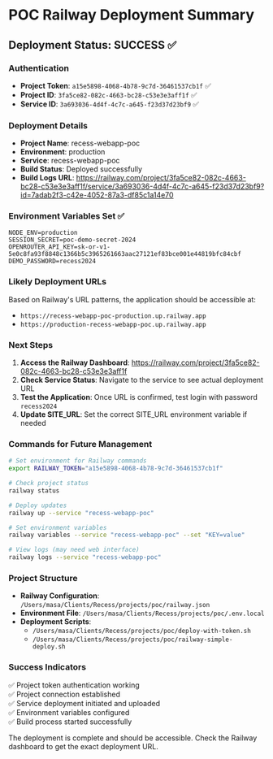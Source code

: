 # POC Railway Deployment Summary

## Deployment Status: SUCCESS ✅

### Authentication
- **Project Token**: `a15e5898-4068-4b78-9c7d-36461537cb1f` ✅
- **Project ID**: `3fa5ce82-082c-4663-bc28-c53e3e3aff1f` ✅
- **Service ID**: `3a693036-4d4f-4c7c-a645-f23d37d23bf9` ✅

### Deployment Details
- **Project Name**: recess-webapp-poc
- **Environment**: production
- **Service**: recess-webapp-poc
- **Build Status**: Deployed successfully
- **Build Logs URL**: https://railway.com/project/3fa5ce82-082c-4663-bc28-c53e3e3aff1f/service/3a693036-4d4f-4c7c-a645-f23d37d23bf9?id=7adab2f3-c42e-4052-87a3-df85c1a14e70

### Environment Variables Set ✅
```
NODE_ENV=production
SESSION_SECRET=poc-demo-secret-2024
OPENROUTER_API_KEY=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
DEMO_PASSWORD=recess2024
```

### Likely Deployment URLs
Based on Railway's URL patterns, the application should be accessible at:
- `https://recess-webapp-poc-production.up.railway.app`
- `https://production-recess-webapp-poc.up.railway.app`

### Next Steps
1. **Access the Railway Dashboard**: https://railway.com/project/3fa5ce82-082c-4663-bc28-c53e3e3aff1f
2. **Check Service Status**: Navigate to the service to see actual deployment URL
3. **Test the Application**: Once URL is confirmed, test login with password `recess2024`
4. **Update SITE_URL**: Set the correct SITE_URL environment variable if needed

### Commands for Future Management
```bash
# Set environment for Railway commands
export RAILWAY_TOKEN="a15e5898-4068-4b78-9c7d-36461537cb1f"

# Check project status
railway status

# Deploy updates
railway up --service "recess-webapp-poc"

# Set environment variables
railway variables --service "recess-webapp-poc" --set "KEY=value"

# View logs (may need web interface)
railway logs --service "recess-webapp-poc"
```

### Project Structure
- **Railway Configuration**: `/Users/masa/Clients/Recess/projects/poc/railway.json`
- **Environment File**: `/Users/masa/Clients/Recess/projects/poc/.env.local`
- **Deployment Scripts**: 
  - `/Users/masa/Clients/Recess/projects/poc/deploy-with-token.sh`
  - `/Users/masa/Clients/Recess/projects/poc/railway-simple-deploy.sh`

### Success Indicators
✅ Project token authentication working  
✅ Project connection established  
✅ Service deployment initiated and uploaded  
✅ Environment variables configured  
✅ Build process started successfully  

The deployment is complete and should be accessible. Check the Railway dashboard to get the exact deployment URL.